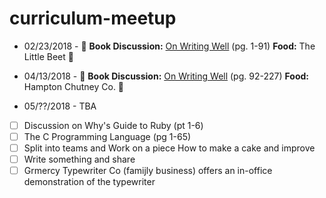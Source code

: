 # curriculum-meetup

- 02/23/2018 - 📖 **Book Discussion:** [On Writing Well](https://www.goodreads.com/book/show/53343.On_Writing_Well) (pg. 1-91) **Food:** The Little Beet 🥗

- 04/13/2018 - 📖 **Book Discussion:** [On Writing Well](https://www.goodreads.com/book/show/53343.On_Writing_Well) (pg. 92-227) **Food:** Hampton Chutney Co. 🌯

- 05/??/2018 - TBA


- [ ] Discussion on Why's Guide to Ruby (pt 1-6)
- [ ] The C Programming Language (pg 1-65)
- [ ] Split into teams and Work on a piece How to make a cake and improve
- [ ] Write something and share
- [ ] Grmercy Typewriter Co (famijly business) offers an in-office demonstration of the typewriter
